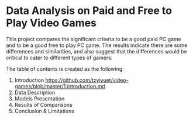 # Data Analysis on Paid and Free to Play Video Games
This project compares the significant criteria to be a good paid PC game and to be a good free to play PC game. The results indicate there are some differences and similarities, and also suggest that the differences would be critical to cater to different types of gamers.

The table of contents is created as the following:
1. Introduction https://github.com/tzyiyuet/video-games/blob/master/1.introduction.md
2. Data Description
3. Models Presentation
4. Results of Comparisons
5. Conclusion & Limitations
